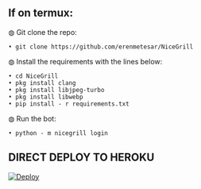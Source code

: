 ## If on termux:

◍ Git clone the repo:

    • git clone https://github.com/erenmetesar/NiceGrill

◍ Install the requirements with the lines below:

    • cd NiceGrill
    • pkg install clang
    • pkg install libjpeg-turbo
    • pkg install libwebp
    • pip install - r requirements.txt

◍ Run the bot:

    • python - m nicegrill login

## DIRECT DEPLOY TO HEROKU


[![Deploy](https://www.herokucdn.com/deploy/button.svg)](https://dashboard.heroku.com/new?button-url=https%3A%2F%2Fgithub.com%2FSnapDragon7410%2Fnicegrill_autoheroku%2Ftree%2Fmaster&template=https%3A%2F%2Fgithub.com%2FSnapDragon7410%2Fnicegrill_autoheroku%2Ftree%2Fmaster)
